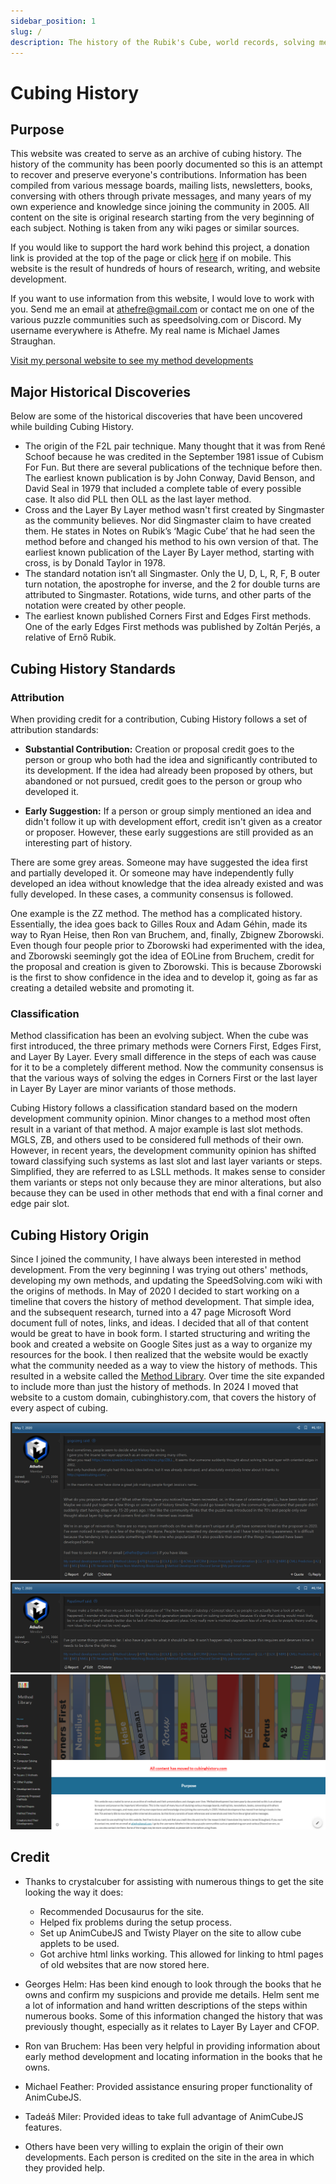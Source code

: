 ```yaml
---
sidebar_position: 1
slug: /
description: The history of the Rubik's Cube, world records, solving methods, other puzzles, and more.
---
```


# Cubing History

## Purpose

This website was created to serve as an archive of cubing history. The history of the community has been poorly documented so this is an attempt to recover and preserve everyone's contributions. Information has been compiled from various message boards, mailing lists, newsletters, books, conversing with others through private messages, and many years of my own experience and knowledge since joining the community in 2005. All content on the site is original research starting from the very beginning of each subject. Nothing is taken from any wiki pages or similar sources.

If you would like to support the hard work behind this project, a donation link is provided at the top of the page or click <a href="https://www.paypal.com/donate/?hosted_button_id=4TMHMJNVB62YY">here</a> if on mobile. This website is the result of hundreds of hours of research, writing, and website development.

If you want to use information from this website, I would love to work with you. Send me an email at athefre@gmail.com or contact me on one of the various puzzle communities such as speedsolving.com or Discord. My username everywhere is Athefre. My real name is Michael James Straughan.

[Visit my personal website to see my method developments](https://sites.google.com/site/athefre)

## Major Historical Discoveries

Below are some of the historical discoveries that have been uncovered while building Cubing History.

- The origin of the F2L pair technique. Many thought that it was from René Schoof because he was credited in the September 1981 issue of Cubism For Fun. But there are several publications of the technique before then. The earliest known publication is by John Conway, David Benson, and David Seal in 1979 that included a complete table of every possible case. It also did PLL then OLL as the last layer method.
- Cross and the Layer By Layer method wasn't first created by Singmaster as the community believes. Nor did Singmaster claim to have created them. He states in Notes on Rubik’s ‘Magic Cube’ that he had seen the method before and changed his method to his own version of that. The earliest known publication of the Layer By Layer method, starting with cross, is by Donald Taylor in 1978.
- The standard notation isn’t all Singmaster. Only the U, D, L, R, F, B outer turn notation, the apostrophe for inverse, and the 2 for double turns are attributed to Singmaster. Rotations, wide turns, and other parts of the notation were created by other people.
- The earliest known published Corners First and Edges First methods. One of the early Edges First methods was published by Zoltán Perjés, a relative of Ernő Rubik.

## Cubing History Standards

### Attribution

When providing credit for a contribution, Cubing History follows a set of attribution standards:

- **Substantial Contribution:** Creation or proposal credit goes to the person or group who both had the idea and significantly contributed to its development. If the idea had already been proposed by others, but abandoned or not pursued, credit goes to the person or group who developed it.

- **Early Suggestion:** If a person or group simply mentioned an idea and didn't follow it up with development effort, credit isn't given as a creator or proposer. However, these early suggestions are still provided as an interesting part of history.

There are some grey areas. Someone may have suggested the idea first and partially developed it. Or someone may have independently fully developed an idea without knowledge that the idea already existed and was fully developed. In these cases, a community consensus is followed.

One example is the ZZ method. The method has a complicated history. Essentially, the idea goes back to Gilles Roux and Adam Géhin, made its way to Ryan Heise, then Ron van Bruchem, and, finally, Zbignew Zborowski. Even though four people prior to Zborowski had experimented with the idea, and Zborowski seemingly got the idea of EOLine from Bruchem, credit for the proposal and creation is given to Zborowski. This is because Zborowski is the first to show confidence in the idea and to develop it, going as far as creating a detailed website and promoting it.

### Classification

Method classification has been an evolving subject. When the cube was first introduced, the three primary methods were Corners First, Edges First, and Layer By Layer. Every small difference in the steps of each was cause for it to be a completely different method. Now the community consensus is that the various ways of solving the edges in Corners First or the last layer in Layer By Layer are minor variants of those methods.

Cubing History follows a classification standard based on the modern development community opinion. Minor changes to a method most often result in a variant of that method. A major example is last slot methods. MGLS, ZB, and others used to be considered full methods of their own. However, in recent years, the development community opinion has shifted toward classifying such systems as last slot and last layer variants or steps. Simplified, they are referred to as LSLL methods. It makes sense to consider them variants or steps not only because they are minor alterations, but also because they can be used in other methods that end with a final corner and edge pair slot.

## Cubing History Origin

Since I joined the community, I have always been interested in method development. From the very beginning I was trying out others' methods, developing my own methods, and updating the SpeedSolving.com wiki with the origins of methods. In May of 2020 I decided to start working on a timeline that covers the history of method development. That simple idea, and the subsequent research, turned into a 47 page Microsoft Word document full of notes, links, and ideas. I decided that all of that content would be great to have in book form. I started structuring and writing the book and created a website on Google Sites just as a way to organize my resources for the book. I then realized that the website would be exactly what the community needed as a way to view the history of methods. This resulted in a website called the [Method Library](https://sites.google.com/view/methodlibrary). Over time the site expanded to include more than just the history of methods. In 2024 I moved that website to a custom domain, cubinghistory.com, that covers the history of every aspect of cubing.

[![](img/HomePage/Origin1.png)](https://www.speedsolving.com/threads/the-new-method-substep-concept-idea-thread.40975/post-1368431)
[![](img/HomePage/Origin2.png)](https://www.speedsolving.com/threads/the-new-method-substep-concept-idea-thread.40975/post-1368527)
[![](img/HomePage/MethodLibrary.png)](https://sites.google.com/view/methodlibrary)

## Credit

- Thanks to crystalcuber for assisting with numerous things to get the site looking the way it does:

  - Recommended Docusaurus for the site.
  - Helped fix problems during the setup process.
  - Set up AnimCubeJS and Twisty Player on the site to allow cube applets to be used.
  - Got archive html links working. This allowed for linking to html pages of old websites that are now stored here.

- Georges Helm: Has been kind enough to look through the books that he owns and confirm my suspicions and provide me details. Helm sent me a lot of information and hand written descriptions of the steps within numerous books. Some of this information changed the history that was previously thought, especially as it relates to Layer By Layer and CFOP.

- Ron van Bruchem: Has been very helpful in providing information about early method development and locating information in the books that he owns.

- Michael Feather: Provided assistance ensuring proper functionality of AnimCubeJS.

- Tadeáš Miler: Provided ideas to take full advantage of AnimCubeJS features.

- Others have been very willing to explain the origin of their own developments. Each person is credited on the site in the area in which they provided help.
